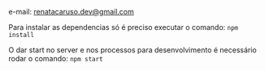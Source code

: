 e-mail: renatacaruso.dev@gmail.com

Para instalar as dependencias só é preciso executar o comando: `npm install`

O dar start no server e nos processos para desenvolvimento é necessário rodar o comando: `npm start `
